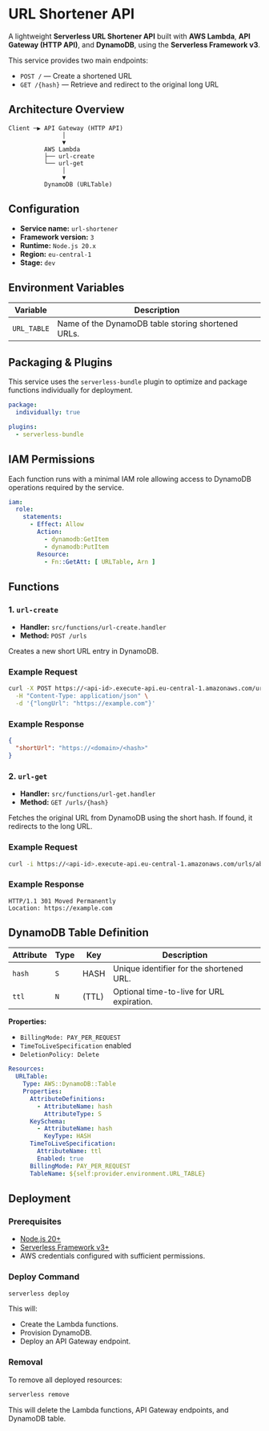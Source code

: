 # URL Shortener API

A lightweight **Serverless URL Shortener API** built with **AWS Lambda**, **API Gateway (HTTP API)**, and **DynamoDB**, using the **Serverless Framework v3**.

This service provides two main endpoints:

* `POST /` — Create a shortened URL
* `GET /{hash}` — Retrieve and redirect to the original long URL

## Architecture Overview

```
Client ─▶ API Gateway (HTTP API)
               │
               ▼
          AWS Lambda
          ├── url-create
          └── url-get
               │
               ▼
          DynamoDB (URLTable)
```

## Configuration

* **Service name:** `url-shortener`
* **Framework version:** `3`
* **Runtime:** `Node.js 20.x`
* **Region:** `eu-central-1`
* **Stage:** `dev`

## Environment Variables

| Variable    | Description                                        |
| ----------- | -------------------------------------------------- |
| `URL_TABLE` | Name of the DynamoDB table storing shortened URLs. |

## Packaging & Plugins

This service uses the `serverless-bundle` plugin to optimize and package functions individually for deployment.

```yaml
package:
  individually: true

plugins:
  - serverless-bundle
```

## IAM Permissions

Each function runs with a minimal IAM role allowing access to DynamoDB operations required by the service.

```yaml
iam:
  role:
    statements:
      - Effect: Allow
        Action:
          - dynamodb:GetItem
          - dynamodb:PutItem
        Resource:
          - Fn::GetAtt: [ URLTable, Arn ]
```

## Functions

### 1. `url-create`

* **Handler:** `src/functions/url-create.handler`
* **Method:** `POST /urls`

Creates a new short URL entry in DynamoDB.

### Example Request

```bash
curl -X POST https://<api-id>.execute-api.eu-central-1.amazonaws.com/urls \
  -H "Content-Type: application/json" \
  -d '{"longUrl": "https://example.com"}'
```

### Example Response

```json
{
  "shortUrl": "https://<domain>/<hash>"
}
```

### 2. `url-get`

* **Handler:** `src/functions/url-get.handler`
* **Method:** `GET /urls/{hash}`

Fetches the original URL from DynamoDB using the short hash.
If found, it redirects to the long URL.

### Example Request

```bash
curl -i https://<api-id>.execute-api.eu-central-1.amazonaws.com/urls/abc123
```

### Example Response

```
HTTP/1.1 301 Moved Permanently
Location: https://example.com
```

## DynamoDB Table Definition

| Attribute | Type | Key   | Description                               |
| --------- | ---- | ----- | ----------------------------------------- |
| `hash`    | `S`  | HASH  | Unique identifier for the shortened URL.  |
| `ttl`     | `N`  | (TTL) | Optional time-to-live for URL expiration. |

**Properties:**

* `BillingMode: PAY_PER_REQUEST`
* `TimeToLiveSpecification` enabled
* `DeletionPolicy: Delete`

```yaml
Resources:
  URLTable:
    Type: AWS::DynamoDB::Table
    Properties:
      AttributeDefinitions:
        - AttributeName: hash
          AttributeType: S
      KeySchema:
        - AttributeName: hash
          KeyType: HASH
      TimeToLiveSpecification:
        AttributeName: ttl
        Enabled: true
      BillingMode: PAY_PER_REQUEST
      TableName: ${self:provider.environment.URL_TABLE}
```

## Deployment

### Prerequisites

* [Node.js 20+](https://nodejs.org/)
* [Serverless Framework v3+](https://www.serverless.com/framework/docs/getting-started)
* AWS credentials configured with sufficient permissions.

### Deploy Command

```bash
serverless deploy
```

This will:

* Create the Lambda functions.
* Provision DynamoDB.
* Deploy an API Gateway endpoint.

### Removal

To remove all deployed resources:

```bash
serverless remove
```

This will delete the Lambda functions, API Gateway endpoints, and DynamoDB table.
